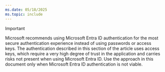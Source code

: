 ```yaml
---
ms.date: 05/18/2025
ms.topic: include
---
```


> [!IMPORTANT]
> Microsoft recommends using Microsoft Entra ID authentication for the most secure authentication experience instead of using passwords or access keys. The authentication described in this section of the article uses access keys, which require a very high degree of trust in the application and carries risks not present when using Microsoft Entra ID. Use the approach in this document only when Microsoft Entra ID authentication is not viable.
